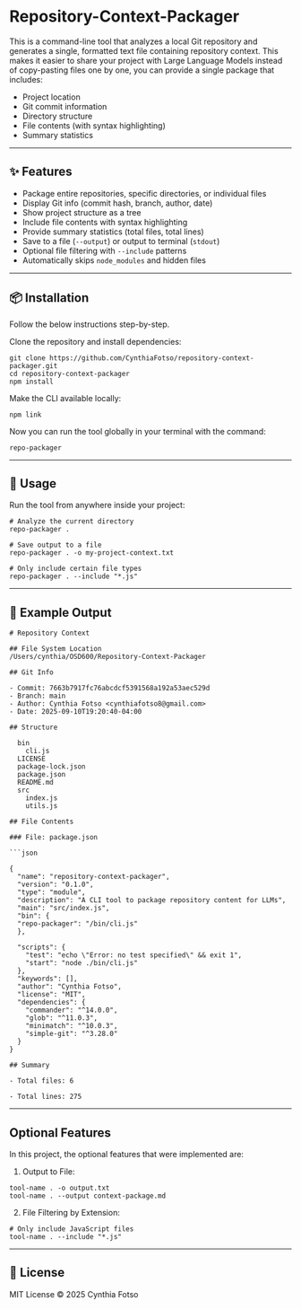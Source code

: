 # Repository-Context-Packager

This is a command-line tool that analyzes a local Git repository and generates a single, formatted text file containing repository context.
This makes it easier to share your project with Large Language Models instead of copy-pasting files one by one, you can provide a single package that includes:

- Project location
- Git commit information
- Directory structure
- File contents (with syntax highlighting)
- Summary statistics

---

## ✨ Features

- Package entire repositories, specific directories, or individual files
- Display Git info (commit hash, branch, author, date)
- Show project structure as a tree
- Include file contents with syntax highlighting
- Provide summary statistics (total files, total lines)
- Save to a file (`--output`) or output to terminal (`stdout`) 
- Optional file filtering with `--include` patterns
- Automatically skips `node_modules` and hidden files

---

## 📦 Installation
Follow the below instructions step-by-step.

Clone the repository and install dependencies:
```
git clone https://github.com/CynthiaFotso/repository-context-packager.git
cd repository-context-packager
npm install
```

Make the CLI available locally:
```
npm link
```

Now you can run the tool globally in your terminal with the command:
```
repo-packager
```

---

## 🚀 Usage
Run the tool from anywhere inside your project:
```
# Analyze the current directory
repo-packager .

# Save output to a file
repo-packager . -o my-project-context.txt

# Only include certain file types
repo-packager . --include "*.js"
```

---

## 📂 Example Output
```
# Repository Context

## File System Location
/Users/cynthia/OSD600/Repository-Context-Packager

## Git Info

- Commit: 7663b7917fc76abcdcf5391568a192a53aec529d
- Branch: main
- Author: Cynthia Fotso <cynthiafotso8@gmail.com>
- Date: 2025-09-10T19:20:40-04:00

## Structure

  bin
    cli.js
  LICENSE
  package-lock.json
  package.json
  README.md
  src
    index.js
    utils.js

## File Contents

### File: package.json

```json

{
  "name": "repository-context-packager",
  "version": "0.1.0",
  "type": "module",
  "description": "A CLI tool to package repository content for LLMs",
  "main": "src/index.js",
  "bin": {
  "repo-packager": "/bin/cli.js"
  },

  "scripts": {
    "test": "echo \"Error: no test specified\" && exit 1",
    "start": "node ./bin/cli.js"
  },
  "keywords": [],
  "author": "Cynthia Fotso",
  "license": "MIT",
  "dependencies": {
    "commander": "^14.0.0",
    "glob": "^11.0.3",
    "minimatch": "^10.0.3",
    "simple-git": "^3.28.0"
  }
}

## Summary

- Total files: 6

- Total lines: 275
```

---
## **Optional Features**

In this project, the optional features that were implemented are: 

1. Output to File:
```
tool-name . -o output.txt
tool-name . --output context-package.md
```
2. File Filtering by Extension:
```
# Only include JavaScript files
tool-name . --include "*.js"
```

---

## **📜 License**

MIT License © 2025 Cynthia Fotso
